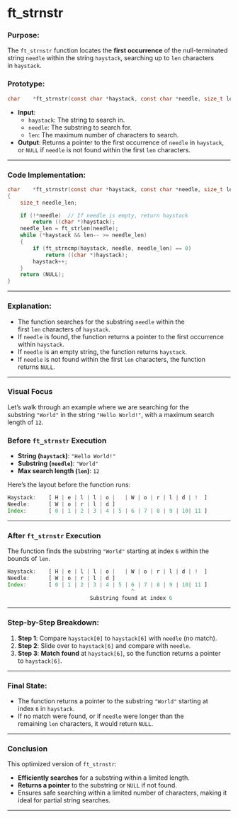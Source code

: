 # **ft_strnstr**

### **Purpose**:

The `ft_strnstr` function locates the **first occurrence** of the null-terminated string `needle` within the string `haystack`, searching up to `len` characters in `haystack`.

### **Prototype**:

```c
char	*ft_strnstr(const char *haystack, const char *needle, size_t len);

```

- **Input**:
    - `haystack`: The string to search in.
    - `needle`: The substring to search for.
    - `len`: The maximum number of characters to search.
- **Output**: Returns a pointer to the first occurrence of `needle` in `haystack`, or `NULL` if `needle` is not found within the first `len` characters.

---

### **Code Implementation**:

```c
char	*ft_strnstr(const char *haystack, const char *needle, size_t len)
{
	size_t needle_len;

	if (!*needle)  // If needle is empty, return haystack
		return ((char *)haystack);
	needle_len = ft_strlen(needle);
	while (*haystack && len-- >= needle_len)
	{
		if (ft_strncmp(haystack, needle, needle_len) == 0)
			return ((char *)haystack);
		haystack++;
	}
	return (NULL);
}

```

---

### **Explanation**:

- The function searches for the substring `needle` within the first `len` characters of `haystack`.
- If `needle` is found, the function returns a pointer to the first occurrence within `haystack`.
- If `needle` is an empty string, the function returns `haystack`.
- If `needle` is not found within the first `len` characters, the function returns `NULL`.

---

### **Visual Focus**

Let’s walk through an example where we are searching for the substring `"World"` in the string `"Hello World!"`, with a maximum search length of `12`.

### **Before `ft_strnstr` Execution**

- **String (`haystack`)**: `"Hello World!"`
- **Substring (`needle`)**: `"World"`
- **Max search length (`len`)**: `12`

Here’s the layout before the function runs:

```jsx
Haystack:    [ H | e | l | l | o |   | W | o | r | l | d | !  ]
Needle:      [ W | o | r | l | d ]
Index:       [ 0 | 1 | 2 | 3 | 4 | 5 | 6 | 7 | 8 | 9 | 10| 11 ]

```

---

### **After `ft_strnstr` Execution**

The function finds the substring `"World"` starting at index `6` within the bounds of `len`.

```jsx
Haystack:    [ H | e | l | l | o |   | W | o | r | l | d | !  ]
Needle:      [ W | o | r | l | d ]
Index:       [ 0 | 1 | 2 | 3 | 4 | 5 | 6 | 7 | 8 | 9 | 10| 11 ]
                                       ^
                          Substring found at index 6

```

---

### **Step-by-Step Breakdown**:

1. **Step 1**: Compare `haystack[0]` to `haystack[6]` with `needle` (no match).
2. **Step 2**: Slide over to `haystack[6]` and compare with `needle`.
3. **Step 3**: **Match found** at `haystack[6]`, so the function returns a pointer to `haystack[6]`.

---

### **Final State**:

- The function returns a pointer to the substring `"World"` starting at index `6` in `haystack`.
- If no match were found, or if `needle` were longer than the remaining `len` characters, it would return `NULL`.

---

### **Conclusion**

This optimized version of `ft_strnstr`:

- **Efficiently searches** for a substring within a limited length.
- **Returns a pointer** to the substring or `NULL` if not found.
- Ensures safe searching within a limited number of characters, making it ideal for partial string searches.

---

